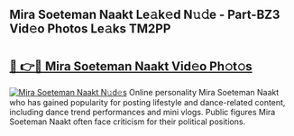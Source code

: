 ## Mira Soeteman Naakt Le𝚊k𝚎d N𝚞𝚍e - Part-BZ3 Vid𝚎o Photos Le𝚊ks TM2PP

# <h2><a href="http://fb3obmv.evod.top/?m=Mira+Soeteman+Naakt">🔗 👉🔴 Mira Soeteman Naakt Vid𝚎o Ph𝚘t𝚘s</a></h2>

[![Mira Soeteman Naakt N𝚞d𝚎s](https://i.imgur.com/8V9OHl7.gif)](http://fb3obmv.evod.top/?m=Mira+Soeteman+Naakt)
Online personality Mira Soeteman Naakt who has gained popularity for posting lifestyle and dance-related content, including dance trend performances and mini vlogs. Public figures Mira Soeteman Naakt often face criticism for their political positions. 
